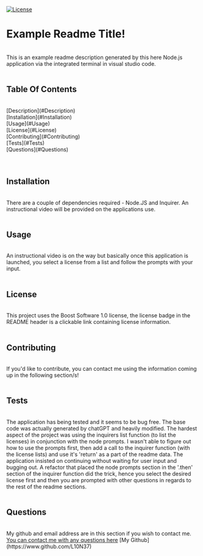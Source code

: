 [![License](https://img.shields.io/badge/License-Boost_1.0-lightblue.svg)](https://www.boost.org/LICENSE_1_0.txt)
      
# Example Readme Title!
<br>
This is an example readme description generated by this here Node.js application via the integrated terminal in visual studio code.
<br>
<br>

## Table Of Contents
<br>
[Description](#Description) <br>
[Installation](#Installation) <br>
[Usage](#Usage) <br>
[License](#License) <br>
[Contributing](#Contributing) <br>
[Tests](#Tests) <br>
[Questions](#Questions) <br>
<br>
<br>
      
## Installation
<br>
There are a couple of dependencies required - Node.JS and Inquirer. An instructional video will be provided on the applications use.
<br>
<br>
      
## Usage
<br>
An instructional video is on the way but basically once this application is launched, you select a license from a list and follow the prompts with your input.
<br>
<br>

## License
<br>
This project uses the Boost Software 1.0 license, the license badge in the README header is a clickable link containing license information.
<br>
<br>
      
## Contributing
<br>
If you'd like to contribute, you can contact me using the information coming up in the following section/s!
<br>
<br>
      
## Tests
<br>
The application has being tested and it seems to be bug free. The base code was actually generated by chatGPT and heavily modified. The hardest aspect of the project was using the inquirers list function (to list the licenses) in conjunction with the node prompts. I wasn't able to figure out how to use the prompts first, then add a call to the inquirer function (with the license lists) and use it's 'return' as a part of the readme data. The application insisted on continuing without waiting for user input and bugging out. A refactor that placed the node prompts section in the '.then' section of the inquirer function did the trick, hence you select the desired license first and then you are prompted with other questions in regards to the rest of the readme sections.
<br>
<br>
      
## Questions
<br>
My github and email address are in this section if you wish to contact me.
<br>
<a href="mailto:lfsanderson@hotmail.com">You can contact me with any questions here</a>
[My Github](https://www.github.com/L10N37)
<br>
<br>
 
